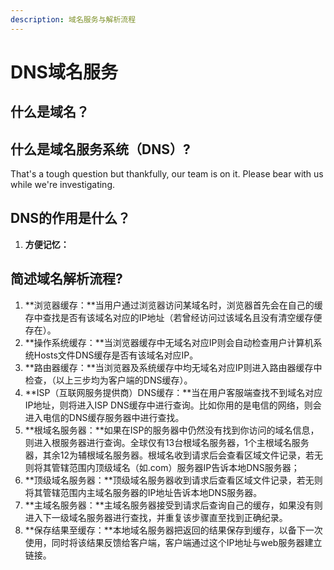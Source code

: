 ```yaml
---
description: 域名服务与解析流程
---
```


# DNS域名服务

## 什么是域名？



## 什么是域名服务系统（DNS）? 

That's a tough question but thankfully, our team is on it. Please bear with us while we're investigating.

## DNS的作用是什么？

1. **方便记忆：**

## 简述域名解析流程?

1. **浏览器缓存：**当用户通过浏览器访问某域名时，浏览器首先会在自己的缓存中查找是否有该域名对应的IP地址（若曾经访问过该域名且没有清空缓存便存在）。
2. **操作系统缓存：**当浏览器缓存中无域名对应IP则会自动检查用户计算机系统Hosts文件DNS缓存是否有该域名对应IP。
3. **路由器缓存：**当浏览器及系统缓存中均无域名对应IP则进入路由器缓存中检查，（以上三步均为客户端的DNS缓存）。
4. **ISP（互联网服务提供商）DNS缓存：**当在用户客服端查找不到域名对应IP地址，则将进入ISP DNS缓存中进行查询。比如你用的是电信的网络，则会进入电信的DNS缓存服务器中进行查找。
5. **根域名服务器：**如果在ISP的服务器中仍然没有找到你访问的域名信息，则进入根服务器进行查询。全球仅有13台根域名服务器，1个主根域名服务器，其余12为辅根域名服务器。根域名收到请求后会查看区域文件记录，若无则将其管辖范围内顶级域名（如.com）服务器IP告诉本地DNS服务器；
6. **顶级域名服务器：**顶级域名服务器收到请求后查看区域文件记录，若无则将其管辖范围内主域名服务器的IP地址告诉本地DNS服务器。
7. **主域名服务器：**主域名服务器接受到请求后查询自己的缓存，如果没有则进入下一级域名服务器进行查找，并重复该步骤直至找到正确纪录。
8. **保存结果至缓存：**本地域名服务器把返回的结果保存到缓存，以备下一次使用，同时将该结果反馈给客户端，客户端通过这个IP地址与web服务器建立链接。

